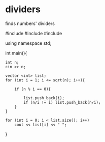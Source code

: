 # dividers
finds numbers' dividers

#include <iostream>
#include <cmath>
#include <vector>

using namespace std;

int main(){
	
	int n;
	cin >> n;
	
	vector <int> list;
	for (int i = 1; i <= sqrt(n); i++){
		
		if (n % i == 0){
			
			list.push_back(i);
			if (n/i != i) list.push_back(n/i);
		}
	}
	
	for (int i = 0; i < list.size(); i++)
		cout << list[i] << " ";
}
